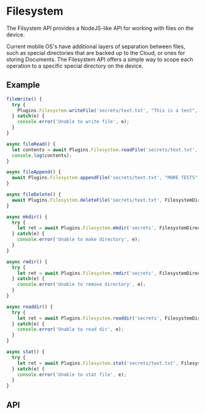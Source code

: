# Filesystem

The Filsystem API provides a NodeJS-like API for working with files on the device.

Current mobile OS's have additional layers of separation between files, such as special directories that are backed up to the Cloud, or ones for storing Documents. The Filesystem API offers a simple way to scope each operation to a specific special directory on the device.

<plugin-api index="true" name="filesystem"></plugin-api>

## Example

```typescript
fileWrite() {
  try {
    Plugins.Filesystem.writeFile('secrets/text.txt', "This is a test", FilesystemDirectory.Documents, 'utf8')
  } catch(e) {
    console.error('Unable to write file', e);
  }
}

async fileRead() {
  let contents = await Plugins.Filesystem.readFile('secrets/text.txt', FilesystemDirectory.Documents, 'utf8');
  console.log(contents);
}

async fileAppend() {
  await Plugins.Filesystem.appendFile('secrets/text.txt', "MORE TESTS", FilesystemDirectory.Documents, 'utf8');
}

async fileDelete() {
  await Plugins.Filesystem.deleteFile('secrets/text.txt', FilesystemDirectory.Documents);
}

async mkdir() {
  try {
    let ret = await Plugins.Filesystem.mkdir('secrets', FilesystemDirectory.Documents, false);
  } catch(e) {
    console.error('Unable to make directory', e);
  }
}

async rmdir() {
  try {
    let ret = await Plugins.Filesystem.rmdir('secrets', FilesystemDirectory.Documents);
  } catch(e) {
    console.error('Unable to remove directory', e);
  }
}

async readdir() {
  try {
    let ret = await Plugins.Filesystem.readdir('secrets', FilesystemDirectory.Documents);
  } catch(e) {
    console.error('Unable to read dir', e);
  }
}

async stat() {
  try {
    let ret = await Plugins.Filesystem.stat('secrets/text.txt', FilesystemDirectory.Documents);
  } catch(e) {
    console.error('Unable to stat file', e);
  }
}
```

## API

<plugin-api name="filesystem"></plugin-api>
